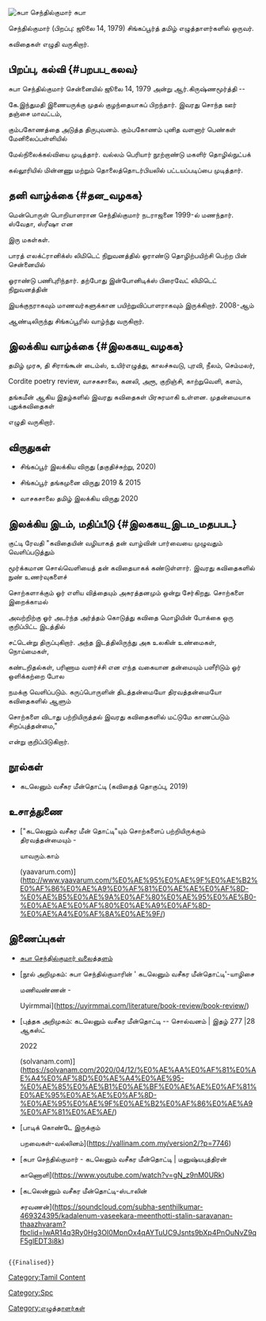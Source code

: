 ![சுபா செந்தில்குமார்](DSC02995-min.jpg "சுபா செந்தில்குமார்") சுபா
செந்தில்குமார் (பிறப்பு: ஜூலை 14, 1979) சிங்கப்பூர்த் தமிழ் எழுத்தாளர்களில் ஒருவர்.
கவிதைகள் எழுதி வருகிறார்.

## பிறப்பு, கல்வி {#பறபப_கலவ}

சுபா செந்தில்குமார் சென்னையில் ஜூலை 14, 1979 அன்று ஆர்.கிருஷ்ணமூர்த்தி --
கே.இந்துமதி இணையருக்கு முதல் குழந்தையாகப் பிறந்தார். இவரது சொந்த ஊர் தஞ்சை மாவட்டம்,
கும்பகோணத்தை அடுத்த திருபுவனம். கும்பகோணம் புனித வளனார் பெண்கள் மேனிலைப்பள்ளியில்
மேல்நிலைக்கல்வியை முடித்தார். வல்லம் பெரியார் நூற்றாண்டு மகளிர் தொழில்நுட்பக்
கல்லூரியில் மின்னணு மற்றும் தொலைத்தொடர்பியலில் பட்டயப்படிப்பை முடித்தார்.

## தனி வாழ்க்கை {#தன_வழகக}

மென்பொருள் பொறியாளரான செந்தில்குமார் நடராஜனை 1999-ல் மணந்தார். ஸ்வேதா, ஸ்ரீஷா என
இரு மகள்கள்.

பாரத் எலக்ட்ரானிக்ஸ் லிமிடெட் நிறுவனத்தில் ஓராண்டு தொழிற்பயிற்சி பெற்ற பின் சென்னையில்
ஓராண்டு பணிபுரிந்தார். தற்போது இன்போனிடிக்ஸ் பிரைவேட் லிமிடெட் நிறுவனத்தின்
இயக்குநராகவும் மாணவர்களுக்கான பயிற்றுவிப்பாளராகவும் இருக்கிறார். 2008-ஆம்
ஆண்டிலிருந்து சிங்கப்பூரில் வாழ்ந்து வருகிறார்.

## இலக்கிய வாழ்க்கை {#இலககய_வழகக}

தமிழ் முரசு, தி சிராங்கூன் டைம்ஸ், உயிர்எழுத்து, காலச்சுவடு, புரவி, நீலம், செம்மலர்,
Cordite poetry review, வாசகசாலை, கனலி, அரூ, குறிஞ்சி, காற்றுவெளி, களம்,
தங்கமீன் ஆகிய இதழ்களில் இவரது கவிதைகள் பிரசுரமாகி உள்ளன. முதன்மையாக புதுக்கவிதைகள்
எழுதி வருகிறார்.

## விருதுகள்

-   சிங்கப்பூர் இலக்கிய விருது (தகுதிச்சுற்று, 2020)
-   சிங்கப்பூர் தங்கமுனை விருது 2019 & 2015
-   வாசகசாலை தமிழ் இலக்கிய விருது 2020

## இலக்கிய இடம், மதிப்பீடு {#இலககய_இடம_மதபபட}

குட்டி ரேவதி "கவிதையின் வழியாகத் தன் வாழ்வின் பார்வையை முழுவதும் வெளிப்படுத்தும்
மூர்க்கமான சொல்வெளியைத் தன் கவிதையாகக் கண்டுள்ளார். இவரது கவிதைகளில் நுண் உணர்வுகளைச்
சொற்களாக்கும் ஓர் எளிய வித்தையும் அசுரத்தனமும் ஒன்று சேர்கிறது. சொற்களை இறைக்காமல்
அவற்றிற்கு ஓர் அடர்ந்த அர்த்தம் கொடுத்து கவிதை மொழியின் போக்கை ஒரு குறிப்பிட்ட இடத்தில்
சட்டென்று திருப்புகிறார். அந்த இடத்திலிருந்து அக உலகின் உண்மைகள், நொய்மைகள்,
கண்டறிதல்கள், பரிணாம வளர்ச்சி என எந்த வகையான தன்மையும் பளீரிடும் ஓர் ஒளிக்கற்றை போல
நமக்கு வெளிப்படும். கருப்பொருளின் திடத்தன்மையோ திரவத்தன்மையோ கவிதைகளில் ஆளும்
சொற்களை விடாது பற்றியிருத்தல் இவரது கவிதைகளில் மட்டுமே காணப்படும் சிறப்புத்தன்மை,"
என்று குறிப்பிடுகிறார்.

## நூல்கள்

-   கடலெனும் வசீகர மீன்தொட்டி (கவிதைத் தொகுப்பு, 2019)

## உசாத்துணை

-   ["கடலெனும் வசீகர மீன் தொட்டி"யும் சொற்களைப் பற்றியிருக்கும் திரவத்தன்மையும் -
    யாவரும்.காம்
    (yaavarum.com)](http://www.yaavarum.com/%E0%AE%95%E0%AE%9F%E0%AE%B2%E0%AF%86%E0%AE%A9%E0%AF%81%E0%AE%AE%E0%AF%8D-%E0%AE%B5%E0%AE%9A%E0%AF%80%E0%AE%95%E0%AE%B0-%E0%AE%AE%E0%AF%80%E0%AE%A9%E0%AF%8D-%E0%AE%A4%E0%AF%8A%E0%AE%9F/)

## இணைப்புகள்

-   [சுபா செந்தில்குமார் வலைத்தளம்](https://www.subhasenthilkumar.com/)
-   [நூல் அறிமுகம்: சுபா செந்தில்குமாரின் ' கடலெனும் வசீகர மீன்தொட்டி'-யாழிசை
    மணிவண்ணன் -
    Uyirmmai](https://uyirmmai.com/literature/book-review/book-review/)
-   [புத்தக அறிமுகம்: கடலெனும் வசீகர மீன்தொட்டி -- சொல்வனம் \| இதழ் 277 \|28 ஆகஸ்ட்
    2022
    (solvanam.com)](https://solvanam.com/2020/04/12/%E0%AE%AA%E0%AF%81%E0%AE%A4%E0%AF%8D%E0%AE%A4%E0%AE%95-%E0%AE%85%E0%AE%B1%E0%AE%BF%E0%AE%AE%E0%AF%81%E0%AE%95%E0%AE%AE%E0%AF%8D-%E0%AE%95%E0%AE%9F%E0%AE%B2%E0%AF%86%E0%AE%A9%E0%AF%81%E0%AE%AE/)
-   [பாடிக் கொண்டே இருக்கும்
    பறவைகள்-வல்லினம்](https://vallinam.com.my/version2/?p=7746)
-   [சுபா செந்தில்குமார் - கடலெனும் வசீகர மீன்தொட்டி \| மனுஷ்யபுத்திரன்
    காணொளி](https://www.youtube.com/watch?v=gN_z9nM0URk)
-   [கடலென்னும் வசீகர மீன்தொட்டி-ஸ்டாலின்
    சரவணன்](https://soundcloud.com/subha-senthilkumar-469324395/kadalenum-vaseekara-meenthotti-stalin-saravanan-thaazhvaram?fbclid=IwAR14q3Ry0Hg3OI0MpnOx4qAYTuUC9Jsnts9bXp4PnOuNvZ9qF5glEDT3i8k)

```{=mediawiki}
{{Finalised}}
```
[Category:Tamil Content](Category:Tamil_Content "wikilink")
[Category:Spc](Category:Spc "wikilink")
[Category:எழுத்தாளர்கள்](Category:எழுத்தாளர்கள் "wikilink")
